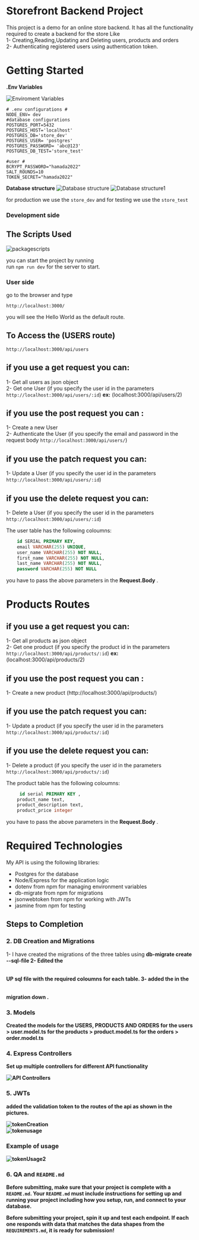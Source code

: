 # Storefront Backend Project
This project is a demo for an online store backend. It has all the functionality required to create a backend for the store Like<br>
1- Creating,Reading,Updating and Deleting users, products and orders<br>
2- Authenticating registered users using authentication token.<br>

# Getting Started
**.Env Variables**

![Enviroment Variables](./envVariables.PNG "envVariables")

``` 
# .env configurations # 
NODE_ENV= dev
#database configurations
POSTGRES_PORT=5432
POSTGRES_HOST='localhost'
POSTGRES_DB='store_dev'
POSTGRES_USER= 'postgres'
POSTGRES_PASSWORD= 'abc@123'
POSTGRES_DB_TEST='store_test'

#user #
BCRYPT_PASSWORD="hamada2022"
SALT_ROUNDS=10
TOKEN_SECRET="hamada2022"
```


**Database structure**
![Database structure](./databases.PNG "databases")
![Database structure1](./databases1.PNG "databases1")



for production we use the `store_dev` and for testing we use the `store_test`


### Development side

## The Scripts Used

![packagescripts](./packagejson.png "scripts1")

you can start the project by running <br>
run `npm run dev` for the server to start.
### User side
go to the browser and type<br>
```
http://localhost:3000/
```
you will see the Hello World as the default route.

## To Access the (USERS route)
 ```
http://localhost:3000/api/users
```
## if you use a get request you can:
1- Get all users as json object<br>
2- Get one User (if you specify the user id in the parameters `http://localhost:3000/api/users/:id`) **ex:** (localhost:3000/api/users/2)

## if you use the post request you can :
1- Create a new User<br>
2- Authenticate the User (if you specify the email and password in the request body `http://localhost:3000/api/users/`)

## if you use the patch request you can:
1- Update a User (if you specify the user id in the parameters `http://localhost:3000/api/users/:id`)

## if you use the delete request you can:
1- Delete a User (if you specify the user id in the parameters `http://localhost:3000/api/users/:id`)

The user table has the following coloumns:
```sql
    id SERIAL PRIMARY KEY,
    email VARCHAR(255) UNIQUE,
    user_name VARCHAR(255) NOT NULL,
    first_name VARCHAR(255) NOT NULL,
    last_name VARCHAR(255) NOT NULL,
    password VARCHAR(255) NOT NULL
``` 
you have to pass the above parameters in the **Request.Body** .


# Products Routes 
## if you use a get request you can:
1- Get all products as json object<br>
2- Get one product (if you specify the product id in the parameters `http://localhost:3000/api/products/:id`) **ex:** (localhost:3000/api/products/2)

## if you use the post request you can :
1- Create a new product (http://localhost:3000/api/products/)<br>
## if you use the patch request you can:
1- Update a product (if you specify the user id in the parameters `http://localhost:3000/api/products/:id`)

## if you use the delete request you can:
1- Delete a product (if you specify the user id in the parameters `http://localhost:3000/api/products/:id`)

The product table has the following coloumns:
```sql
     id serial PRIMARY KEY ,
    product_name text,
    product_description text,
    product_price integer
``` 
you have to pass the above parameters in the **Request.Body** .


# Required Technologies

My API is using the following libraries:

- Postgres for the database
- Node/Express for the application logic
- dotenv from npm for managing environment variables
- db-migrate from npm for migrations
- jsonwebtoken from npm for working with JWTs
- jasmine from npm for testing

## Steps to Completion

### 2. DB Creation and Migrations

1- I have created the migrations of the three tables using **db-migrate create <table> --sql-file**
2- Edited the <table> UP sql file with the required coloumns for each table. 
3- added the <Drop table> in the **<table>migration down** .

### 3. Models

Created the models for the USERS, PRODUCTS AND ORDERS
for the users > **user.model.ts**
for the products > **product.model.ts**
for the orders > **order.model.ts**

### 4. Express Controllers
Set up multiple controllers for different API functionality <br>

![API Controllers](./API%20Controllers.PNG "controllers")
### 5. JWTs

added the validation token to the routes of the api as shown in the pictures.<br>

![tokenCreation](./token.PNG)<br>
![tokenusage](./token1.PNG)<br>

### Example of usage 
![tokenUsage2](./example%20token.PNG)

### 6. QA and `README.md`

Before submitting, make sure that your project is complete with a `README.md`. Your `README.md` must include instructions for setting up and running your project including how you setup, run, and connect to your database.

Before submitting your project, spin it up and test each endpoint. If each one responds with data that matches the data shapes from the `REQUIREMENTS.md`, it is ready for submission!
